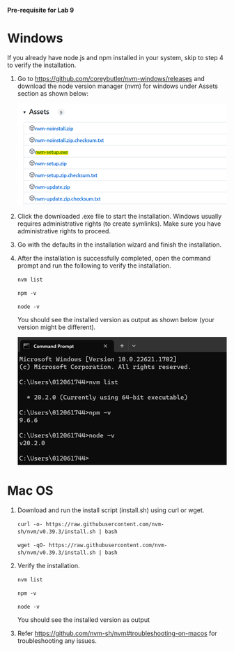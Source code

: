 **Pre-requisite for Lab 9**

Windows
=======================================================================
If you already have node.js and npm installed in your system, skip to step 4 to verify the installation. 

1. Go to https://github.com/coreybutler/nvm-windows/releases and download the 
	node version manager (nvm) for windows under Assets section as shown below:
	
	![](images/nvmdownload.png)	
	
2. Click the downloaded .exe file to start the installation. 
	Windows usually requires administrative rights (to create symlinks). 
	Make sure you have administrative rights to proceed.

3. Go with the defaults in the installation wizard and finish the installation.

4. After the installation is successfully completed, open the command prompt and run the following 
	to verify the installation.
	
	`nvm list`
	
	`npm -v`
	
	`node -v`
	
	You should see the installed version as output as shown below (your version might be different).
	
	![](images/npmversion.png)		

Mac OS
===========================================================================================

1. Download and run the install script (install.sh) using curl or wget.

	`curl -o- https://raw.githubusercontent.com/nvm-sh/nvm/v0.39.3/install.sh | bash`

	`wget -qO- https://raw.githubusercontent.com/nvm-sh/nvm/v0.39.3/install.sh | bash`

2. Verify the installation. 

	`nvm list`
	
	`npm -v`
	
	`node -v`
	
	You should see the installed version as output
	
3. Refer https://github.com/nvm-sh/nvm#troubleshooting-on-macos for troubleshooting any issues.
